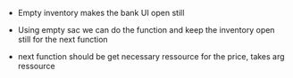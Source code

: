 + Empty inventory makes the bank UI open still
- Using empty sac we can do the function and keep the inventory open still for the next function
* next function should be get necessary ressource for the price, takes arg ressource